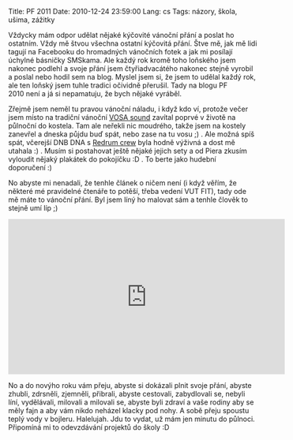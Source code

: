 Title: PF 2011
Date: 2010-12-24 23:59:00
Lang: cs
Tags: názory, škola, ušima, zážitky

Vždycky mám odpor udělat nějaké kýčovité vánoční přání a poslat ho ostatním. Vždy mě štvou všechna ostatní kýčovitá přání. Štve mě, jak mě lidi tagují na Facebooku do hromadných vánočních fotek a jak mi posílají úchylné básničky SMSkama. Ale každý rok kromě toho loňského jsem nakonec podlehl a svoje přání jsem čtyřiadvacátého nakonec stejně vyrobil a poslal nebo hodil sem na blog. Myslel jsem si, že jsem to udělal každý rok, ale ten loňský jsem tuhle tradici očividně přerušil. Tady na blogu PF 2010 není a já si nepamatuju, že bych nějaké vyráběl.

Zřejmě jsem neměl tu pravou vánoční náladu, i když kdo ví, protože večer jsem místo na tradiční vánoční [VOSA sound](http://www.vosasound.cz/) zavítal poprvé v životě na půlnoční do kostela. Tam ale neřekli nic moudrého, takže jsem na kostely zanevřel a dneska půjdu buď spát, nebo zase na tu vosu ;) . Ale možná spíš spát, včerejší DNB DNA s [Redrum crew](http://redrum.rave.cz/) byla hodně výživná a dost mě utahala :) . Musím si postahovat ještě nějaké jejich sety a od Piera zkusím vyloudit nějaký plakátek do pokojíčku :D . To berte jako hudební doporučení :)

No abyste mi nenadali, že tenhle článek o ničem není (i když věřím, že některé mé pravidelné čtenáře to potěší, třeba vedení VUT FIT), tady ode mě máte to vánoční přání. Byl jsem líný ho malovat sám a tenhle člověk to stejně umí líp ;)

<iframe width="560" height="315" src="https://www.youtube.com/embed/nn2h3_aH3vo" frameborder="0" allowfullscreen></iframe>

No a do novýho roku vám přeju, abyste si dokázali plnit svoje přání, abyste zhubli, zdrsněli, zjemněli, přibrali, abyste cestovali, zabydlovali se, nebyli líní, vydělávali, milovali a milovali se, abyste byli zdraví a vaše rodiny aby se měly fajn a aby vám nikdo neházel klacky pod nohy. A sobě přeju spoustu teplý vody v bojleru. Halelujah. Jdu to vydat, už mám jen minutu do půlnoci. Připomíná mi to odevzdávání projektů do školy :D
